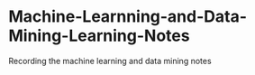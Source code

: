 # Machine-Learnning-and-Data-Mining-Learning-Notes
Recording the machine learning and data mining notes
